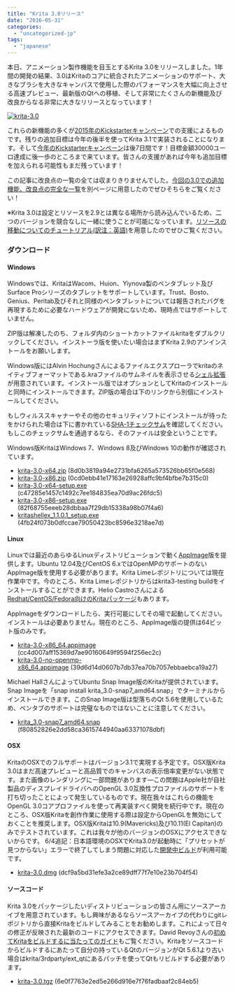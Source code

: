 ```yaml
---
title: "Krita 3.0リリース"
date: "2016-05-31"
categories: 
  - "uncategorized-jp"
tags: 
  - "japanese"
---
```


本日、アニメーション製作機能を目玉とするKrita 3.0をリリースしました。1年間の開発の結果、3.0はKritaのコアに統合されたアニメーションのサポート、大きなブラシを大きなキャンバスで使用した際のパフォーマンスを大幅に向上させる高速プレビュー、最新版のQtへの移植、そして非常にたくさんの新機能及び改良からなる非常に大きなリリースとなっています！

[![krita-3.0](/images/posts/2016/krita-3.0-1024x559.png)](/images/posts/2016/krita-3.0.png)

これらの新機能の多くが[2015年のKickstarterキャンペーン](https://www.kickstarter.com/projects/krita/krita-free-paint-app-lets-make-it-faster-than-phot?ref=users)での支援によるものです。残りの追加目標は今年の後半を使ってKrita 3.1で実装されることになります。そして[今年のKickstarterキャンペーン](https://krita.org/krita-kickstarter-2016-jp/)は後7日間です！目標金額30000ユーロ達成に後一歩のところまで来ています。皆さんの支援があれば今年も追加目標を加えられる可能性もまだ残っています！

この記事に改良点の一覧の全ては収まりきりませんでした。[今回の3.0での追加機能、改良点の完全な一覧](https://krita.org/jp/krita-3-0-release-notes-jp/)を別ページに用意したのでぜひそちらをご覧ください！

※Krita 3.0は設定とリソースを2.9とは異なる場所から読み込んでいるため、二つのバージョンを競合なしに一緒に使うことが可能になっています。[リソースの移動についてのチュートリアル(訳注：英語)](https://docs.krita.org/KritaFAQ#My_resource_dissapeared_with_installing_3.0.21_Did_Krita_delete_them.3F)を用意したのでぜひご覧ください。

### ダウンロード

#### Windows

Windowsでは、KritaはWacom、Huion、Yiynova製のペンタブレット及びSurface Proシリーズのタブレットをサポートしています。Trust、Bosto、Genius、Peritab及びそれと同様のペンタブレットについては報告されたバグを再現するために必要なハードウェアが開発にないため、現時点ではサポートしていません。

ZIP版は解凍したのち、フォルダ内のショートカットファイルkritaをダブルクリックしてください。インストーラ版を使いたい場合はまずKrita 2.9のアンインストールをお願いします。

Windows版にはAlvin Hochungさんによるファイルエクスプローラでkritaのネイティブフォーマットである.kraファイルのサムネイルを表示させる[シェル拡張](https://github.com/alvinhochun/KritaShellExtension)が用意されています。インストール版ではオプションとしてKritaのインストールと同時にインストールできます。ZIP版の場合は下のリンクから別個にインストールしてください。

もしウィルススキャナーやその他のセキュリティソフトにインストールが待ったをかけられた場合は下に書かれている[SHA-1チェックサム](https://ja.wikipedia.org/wiki/SHA-1#.E3.83.87.E3.83.BC.E3.82.BF.E5.AE.8C.E5.85.A8.E6.80.A7)を確認してください。もしこのチェックサムを通過するなら、そのファイルは安全ということです。

Windows版KritaはWindows 7、Windows 8及びWindows 10の動作が確認されています。

- [krita-3.0-x64.zip](http://files.kde.org/krita/3/windows/krita-3.0-x64.zip) (8d0b3819a94e2731bfa6265a573526bb65f0e568)
- [krita-3.0-x86.zip](http://files.kde.org/krita/3/windows/krita-3.0-x86.zip) (0cd0ebb41e17163e26928affc9bf4bfbe7b315c0)
- [krita-3.0-x64-setup.exe](http://files.kde.org/krita/3/windows/krita-3.0-x64-setup.exe) (c47285e1457c1492c7ee184835ea70d9ac26fdc5)
- [krita-3.0-x86-setup.exe](http://files.kde.org/krita/3/windows/krita-3.0-x86-setup.exe) (82f68755eeeb28dbbaa7f29db15338a98b07f4a6)
- [kritashellex_1.1.0.1_setup.exe](http://files.kde.org/krita/3/windows/kritashellex-1.1.0.2-setup.exe) (4fb24f073b0dfccae79050423bc8596e3218ae7d)

#### Linux

Linuxでは最近のあらゆるLinuxディストリビューションで動く[AppImage](http://appimage.org/)版を提供します。Ubuntu 12.04及びCentOS 6.xではOpenMPのサポートのないAppImage版を使用する必要があります。Krita Limeレポジトリについては現在作業中です。今のところ、Krita Limeレポジトリからはkrita3-testing buildをインストールすることができます。Helio Castroさんによる[Redhat/CentOS/Fedora向けのKritaパッケージ](http://www.heliocastro.info/?p=241)もあります。

AppImageをダウンロードしたら、実行可能にしてその場で起動してください。インストールは必要ありません。現在のところ、AppImage版の提供は64ビット版のみです。

- [krita-3.0-x86_64.appimage](http://files.kde.org/krita/3/linux/krita-3.0-x86_64.appimage)  (cc4d007aff15369d7ae90160649f9594f256ec2c)
- [krita-3.0-no-openmp-x86_64.appimage](http://files.kde.org/krita/3/linux/krita-3.0-no-openmp-x86_64.appimage) (39d6d14d0607b7db37ea70b7057ebbaebca19a27)

Michael HallさんによってUbuntu Snap Image版のKritaが提供されています。Snap Imageを「snap install krita_3.0-snap7_amd64.snap」でターミナルからインストールできます。このSnap Image版は型落ちのQt 5.6を使用しているため、ペンタブのサポートは完璧なものではないことに注意してください。

- [krita_3.0-snap7_amd64.snap](http://files.kde.org/krita/3/linux/krita_3.0-snap7_amd64.snap) (f80852826e2dd58ca3615744940aa63371078dbf)

#### OSX

KritaのOSXでのフルサポートはバージョン3.1で実現する予定です。OSX版Krita 3.0はまだ高速プレビューと高品質でのキャンバスの表示倍率変更がない状態です。また画像のレンダリングに一部問題があります―この問題はApple社が自社製品のディスプレイドライバへのOpenGL 3.0互換性プロファイルのサポートを打ち切ったことによって発生しているものです。現在我々はこれらの機能をOpenGL 3.0コアプロファイルを使って再実装すべく開発を続行中です。現在のところ、OSX版Kritaを創作作業に使用する際は設定からOpenGLを無効にしておくことを推奨します。OSX版Kritaは10.9(Mavericks)及び10.11(El Capitan)のみでテストされています。これは我々が他のバージョンのOSXにアクセスできないからです。 6/4追記：日本語環境のOSXでKrita3.0が起動時に「プリセットが見つからない」エラーで終了してしまう問題に対応した[開発中ビルド](http://files.kde.org/krita/3/osx/devbuilds/)が利用可能です。

- [krita-3.0.dmg](http://files.kde.org/krita/3/osx/krita-3.0.dmg) (dcf9a5bd31efe3a2ce89dff77f7e10e23b704f54)

#### ソースコード

Krita 3.0をパッケージしたいディストリビューションの皆さん用にソースアーカイブを用意されています。もし興味があるならソースアーカイブの代わりにgitレポジトリから直接Kritaをビルドしてみることをお勧めします。これによって日々の修正が反映された最新のコードにアクセスできます。David Revoyさんの[初めてKritaをビルドするに当たってのガイド](http://www.davidrevoy.com/article193/guide-building-krita-on-linux-for-cats)もご覧ください。Kritaをソースコードからビルドするにあたって自分の持っているQtのバージョンがQt 5.6.1より古い場合はkrita/3rdparty/ext_qtにあるパッチを使ってQtもリビルドする必要があります。

- [krita-3.0.tgz](http://download.kde.org/stable/krita/3.0/krita-3.0.tgz.mirrorlist) (6e0f7763e2ed5e266d916e7f76fadbaaf2c84eb5)
